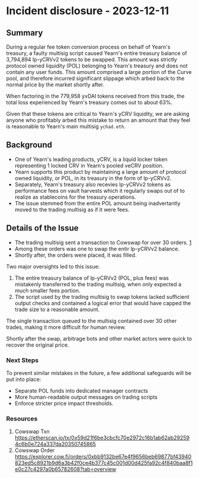 # Incident disclosure - 2023-12-11

## Summary
During a regular fee token conversion process on behalf of Yearn's treasury, a faulty multisig script caused Yearn's entire treasury balance of 3,794,894 lp-yCRVv2 tokens to be swapped. This amount was strictly protocol owned liquidity (POL) belonging to Yearn's treasury and does not contain any user funds. This amount comprised a large portion of the Curve pool, and therefore incurred significant slippage which arbed back to the normal price by the market shortly after.

When factoring in the 779,958 yvDAI tokens received from this trade, the total loss experienced by Yearn's treasury comes out to about 63%.

Given that these tokens are critical to Yearn's yCRV liquidity, we are asking anyone who profitably arbed this mistake to return an amount that they feel is reasonable to Yearn's main multisig `ychad.eth`.

## Background
- One of Yearn's leading products, yCRV, is a liquid locker token representing 1 locked CRV in Yearn's pooled veCRV position. 
- Yearn supports this product by maintaining a large amount of protocol owned liquidity, or POL, in its treasury in the form of lp-yCRVv2.
- Separately, Yearn's treasury also recevies lp-yCRVv2 tokens as performance fees on vault harvests which it regularly swaps out of to realize as stablecoins for the treasury operations. 
- The issue stemmed from the entire POL amount being inadvertantly moved to the trading multisig as if it were fees.

## Details of the Issue
- The trading multisig sent a transaction to Cowswap for over 30 orders. [1](#Resources)
- Among these orders was one to swap the entir lp-yCRVv2 balance. 
- Shortly after, the orders were placed, it was filled.

Two major oversights led to this issue:
1. The entire treasury balance of lp-yCRVv2 (POL, plus fees) was mistakenly transferred to the trading multisig, when only expected a much smaller fees portion.
2. The script used by the trading multisig to swap tokens lacked sufficient output checks and contained a logical error that would have capped the trade size to a reasonable amount.

The single transaction queued to the multisig contained over 30 other trades, making it more difficult for human review.

Shortly after the swap, arbitrage bots and other market actors were quick to recover the original price.

### Next Steps
To prevent similar mistakes in the future, a few additional safeguards will be put into place:
- Separate POL funds into dedicated manager contracts
- More human-readable output messages on trading scripts
- Enforce stricter price impact thresholds.

### Resources

1. Cowswap Txn 
https://etherscan.io/tx/0x59d21f6be3cbcfc70e2972c16b1ab62ab292594c6b0e724a337da20350745865
1. Cowswap Order
https://explorer.cow.fi/orders/0xbb9132be67e4f9656beb69877bf43940823ed5c8921b9d6a3b42f0ce4b377c45c001d00d425fa92c4f840baa8f1e0c27c4297a0b65782608?tab=overview
